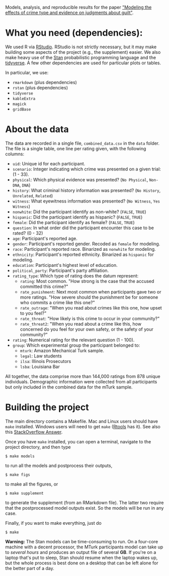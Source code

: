 Models, analysis, and reproducible results for the paper ["Modeling the effects of crime type and evidence on judgments about guilt"](https://link.tbd).

# What you need (dependencies):
We used R via [RStudio](https://www.rstudio.com/). RStudio is not strictly necessary, but it may make building some aspects of the project (e.g., the supplement) easier. We also make heavy use of the [Stan](http://mc-stan.org/) probabilistic programming language and the [tidyverse](https://tidyverse.tidyverse.org/index.html). A few other dependencies are used for particular plots or tables.

In particular, we use:
- `rmarkdown` (plus dependencies)
- `rstan` (plus dependencies)
- `tidyverse`
- `kableExtra`
- `magick`
- `gridBase`

# About the data
The data are recorded in a single file, `combined_data.csv` in the `data` folder. The file is a single table, one line per rating given, with the following columns:
- `uid`: Unique id for each participant.
- `scenario`: Integer indicating which crime was presented on a given trial: (1 - 33).
- `physical`: Which physical evidence was presented? (`No Physical`, `Non-DNA`, `DNA`)
- `history`: What criminal history information was presented? (`No History`, `Unrelated`, `Related`)
- `witness`: What eyewitness information was presented? (`No Witness`, `Yes Witness`)
- `nonwhite`: Did the participant identify as non-white? (`FALSE`, `TRUE`)
- `hispanic`: Did the participant identify as hispanic? (`FALSE`, `TRUE`)
- `female`: Did the participant identify as female? (`FALSE`, `TRUE`)
- `question`: In what order did the participant encounter this case to be rated? (0 - 32)
- `age`: Participant's reported age.
- `gender`: Participant's reported gender. Recoded as `female` for modeling.
- `race`: Participant's reported race. Binarized as `nonwhite` for modeling.
- `ethnicity`: Participant's reported ethnicity. Binarized as `hispanic` for modeling.
- `education`: Participant's highest level of education.
- `political_party`: Participant's party affiliation.
- `rating_type`: Which type of rating does the datum represent:
  - `rating`: Most common. "How strong is the case that the accused committed this crime?"
  - `rate_punishment`: Next most common when participants gave two or more ratings. "How severe should the punishment be for someone who commits a crime like this one?"
  - `rate_outrage`: "When you read about crimes like this one, how upset to you feel?"
  - `rate_threat`: "How likely is this crime to occur in your community?"
  - `rate_threat2`: "When you read about a crime like this, how concerned do you feel for your own safety, or the safety of your community?"
- `rating`: Numerical rating for the relevant question (1 - 100).
- `group`: Which experimental group the participant belonged to:
  - `mturk`: Amazon Mechanical Turk sample.
  - `legal`: Law students
  - `ilsa`: Illinois Prosecutors
  - `lsba`: Louisiana Bar

All together, the data comprise more than 144,000 ratings from 878 unique individuals. Demographic information were collected from all participants but only included in the combined data for the mTurk sample.

# Building the project
The main directory contains a Makefile. Mac and Linux users should have `make` installed. Windows users will need to get `make` ([Rtools](https://cran.r-project.org/bin/windows/Rtools/) has it). See also this [StackOverflow Answer](https://stackoverflow.com/questions/33608345/how-to-execute-a-makefile-from-r).

Once you have `make` installed, you can open a terminal, navigate to the project directory, and then type
```shell
$ make models
```
to run all the models and postprocess their outputs,
```shell
$ make figs
```
to make all the figures,
or
```shell
$ make supplement
```
to generate the supplement (from an RMarkdown file). The latter two require that the postprocessed model outputs exist. So the models will be run in any case.

Finally, if you want to make everything, just do
```shell
$ make
```

**Warning:** The Stan models can be time-consuming to run. On a four-core machine with a decent processor, the MTurk participants model can take up to *several hours* and produces an output file of several **GB**. If you're on a laptop that's put to sleep, Stan should resume when the laptop wakes up, but the whole process is best done on a desktop that can be left alone for the better part of a day.
